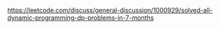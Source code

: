 https://leetcode.com/discuss/general-discussion/1000929/solved-all-dynamic-programming-dp-problems-in-7-months